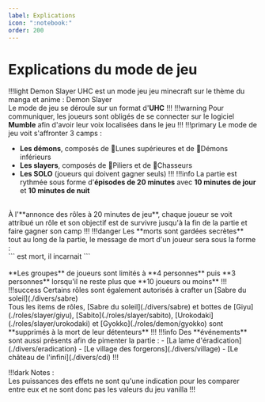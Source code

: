 ```yaml
---
label: Explications
icon: ":notebook:"
order: 200
---
```


# Explications du mode de jeu
!!!light
Demon Slayer UHC est un mode jeu jeu minecraft sur le thème du manga et anime : Demon Slayer <br>
Le mode de jeu se déroule sur un format d'**UHC**
!!!
!!!warning
Pour communiquer, les joueurs sont obligés de se connecter sur le logiciel **Mumble** afin d'avoir leur voix localisées dans le jeu
!!!
!!!primary
Le mode de jeu voit s'affronter 3 camps :
- **Les démons**, composés de :large_orange_diamond:Lunes supérieures et de :small_orange_diamond:Démons inférieurs
- **Les slayers**, composés de :large_blue_diamond:Piliers et de :small_blue_diamond:Chasseurs
- **Les SOLO** (joueurs qui doivent gagner seuls)
!!!
!!!info
La partie  est rythmée sous forme d'**épisodes de 20 minutes** avec **10 minutes de jour** et **10 minutes de nuit** <br>
<br>
À l'**annonce des rôles à 20 minutes de jeu**, chaque joueur se voit attribué un rôle et son objectif est de survivre jusqu'à la fin de la partie et faire gagner son camp
!!!
!!!danger
Les **morts sont gardées secrètes** tout au long de la partie, le message de mort d'un joueur sera sous la forme : <br>
```<nom du joueur> est mort, il incarnait <nom du rôle>``` <br>
<br>
**Les groupes** de joueurs sont limités à **4 personnes** puis **3 personnes** lorsqu'il ne reste plus que **10 joueurs ou moins**
!!!
!!!success
Certains rôles sont également autorisés à crafter un [Sabre du soleil](./divers/sabre) <br>
Tous les items de rôles, [Sabre du soleil](./divers/sabre) et bottes de [Giyu](./roles/slayer/giyu), [Sabito](./roles/slayer/sabito), [Urokodaki](./roles/slayer/urokodaki) et [Gyokko](./roles/demon/gyokko) sont **supprimés à la mort de leur détenteurs**
!!!
!!!info
Des **événements** sont aussi présents afin de pimenter la partie :
- [La lame d'éradication](./divers/eradication)
- [Le village des forgerons](./divers/village)
- [Le château de l'infini](./divers/cdi)
!!!





!!!dark
Notes : <br>
Les puissances des effets ne sont qu'une indication pour les comparer entre eux et ne sont donc pas les valeurs du jeu vanilla
!!!

